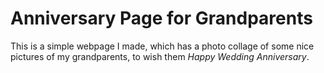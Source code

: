 # Anniversary Page for Grandparents

This is a simple webpage I made, which has a photo collage of some nice pictures of my grandparents, to wish them *Happy Wedding Anniversary*.